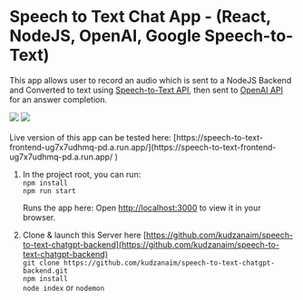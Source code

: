 # Speech to Text Chat App - (React, NodeJS, OpenAI, Google Speech-to-Text)
This app allows user to record an audio which is sent to a NodeJS Backend and Converted to text using [Speech-to-Text API](https://cloud.google.com/speech-to-text), then sent to [OpenAI API](https://platform.openai.com/docs/api-reference/chat/create) for an answer completion.

<div dir="auto">
  <img src="https://img.shields.io/badge/node.js-6DA55F?style=for-the-badge&logo=node.js&logoColor=white" style="max-width: 100%;">
	<img src="https://img.shields.io/badge/react-%2320232a.svg?style=for-the-badge&logo=react&logoColor=%2361DAFB" style="max-width: 100%;">
</div>
<br>
Live version of this app can be tested here: [https://speech-to-text-frontend-ug7x7udhmq-pd.a.run.app/](https://speech-to-text-frontend-ug7x7udhmq-pd.a.run.app/
)

1. In the project root, you can run:<br>
    `npm install`<br>
     `npm run start`

    Runs the app here: Open [http://localhost:3000](http://localhost:3000) to view it in your browser.

2. Clone & launch this Server here [https://github.com/kudzanaim/speech-to-text-chatgpt-backend](https://github.com/kudzanaim/speech-to-text-chatgpt-backend)
    <br>`git clone https://github.com/kudzanaim/speech-to-text-chatgpt-backend.git`<br>
    `npm install`<br>
    `node index` or `nodemon`
   
